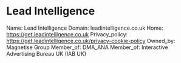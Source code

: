 
# Lead Intelligence

Name: Lead Intelligence
Domain: leadintelligence.co.uk
Home: https://get.leadintelligence.co.uk
Privacy_policy: https://get.leadintelligence.co.uk/privacy-cookie-policy
Owned_by: Magnetise Group
Member_of: DMA_ANA
Member_of: Interactive Advertising Bureau UK (IAB UK)
